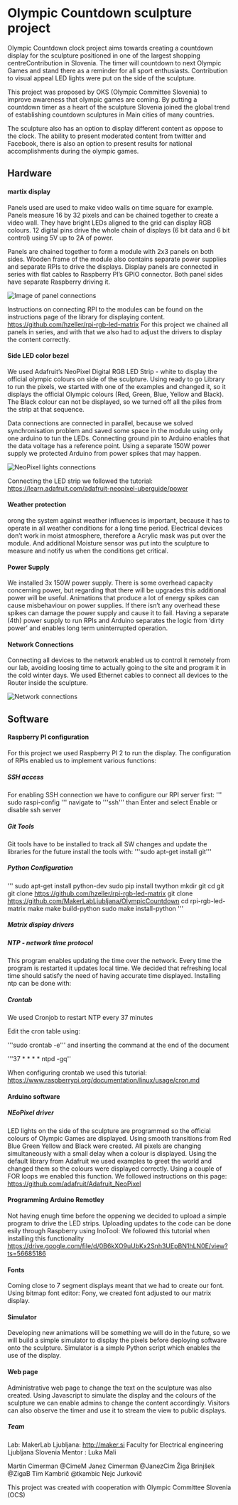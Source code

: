 # Olympic Countdown sculpture project

Olympic Countdown clock project aims towards creating a countdown display for the sculpture positioned in one of the largest shopping centreContribution in Slovenia. The timer will countdown to next Olympic Games and stand there as a reminder for all sport enthusiasts.   Contribution to visual appeal LED lights were put on the side of the sculpture.

This project was proposed by OKS (Olympic Committee Slovenia) to improve awareness that olympic games are coming. By putting a countdown timer as a heart of the sculpture Slovenia joined the global trend of establishing countdown sculptures in Main cities of many countries.

The sculpture also has an option to display different content as oppose to the clock. The ability to present moderated content from twitter and Facebook, there is also an option to present results for national accomplishments during the olympic games.


## Hardware

#### martix display

Panels used are used to make video walls on time square for example. Panels measure 16 by 32 pixels and can be chained together to create a video wall. They have bright LEDs aligned to the grid can display RGB colours. 12 digital pins drive the whole chain of displays (6 bit data and 6 bit control) using 5V up to 2A of power.

Panels are chained together to form a module with 2x3 panels on both sides. Wooden frame of the module also contains separate power supplies and separate RPIs to drive the displays. 
Display panels are connected in series with flat cables to Raspberry PI’s GPIO connector. Both panel sides have separate Raspberry driving it.

![Image of panel connections](https://rawgithub.com/MakerLabLjubljana/OlympicCountdown/master/Drawings/Matrix_panel_connections.svg)  


Instructions on connecting RPI to the modules can be found on the instructions page of the library for displaying content. https://github.com/hzeller/rpi-rgb-led-matrix
For this project we chained all panels in series, and with that we also had to adjust the drivers to display the content correctly.

#### Side LED color bezel

We used Adafruit’s NeoPixel Digital RGB LED Strip - white to display the official olympic colours on side of the sculpture. Using ready to go Library to run the pixels, we started with one of the examples and changed it, so it displays the official Olympic colours (Red, Green, Blue, Yellow and Black). The Black colour can not be displayed, so we turned off all the piles from the strip at that sequence. 

Data connections are connected in parallel, because we solved synchronisation problem and saved some space in the module using only one arduino to tun the LEDs. Connecting ground pin to Arduino enables that the data voltage has a reference point.
Using a separate 150W power supply we protected Arduino from power spikes that may happen.

![NeoPixel lights connections](https://rawgithub.com/MakerLabLjubljana/OlympicCountdown/master/Drawings/NeoPixel_connections.svg)

Connecting the LED strip we followed the tutorial: 
https://learn.adafruit.com/adafruit-neopixel-uberguide/power

#### Weather protection

orong the system against weather influences is important, because it has to operate in all weather conditions for a long time period. Electrical devices don’t work in moist atmosphere, therefore a Acrylic mask was put over the module. And additional Moisture sensor was put into the sculpture to measure and notify us when the conditions get critical.

#### Power Supply

We installed 3x 150W power supply. There is some overhead capacity concerning power, but regarding that there will be upgrades this additional power will be useful. Animations that produce a lot of energy spikes can cause misbehaviour on power supplies. If there isn’t any overhead these spikes can damage the power supply and cause it to fail. Having a separate (4th) power supply to run RPIs and Arduino separates the logic from ‘dirty power’ and enables long term uninterrupted operation.

#### Network Connections

Connecting all devices to the network enabled us to control it remotely from our lab, avoiding loosing time to actually going to the site and program it in the cold winter days.
We used Ethernet cables to connect all devices to the Router inside the sculpture.

![Network connections](https://rawgithub.com/MakerLabLjubljana/OlympicCountdown/master/Drawings/Network_connections.svg)

## Software

#### Raspberry PI configuration
For this project we used Raspberry PI 2 to run the display. The configuration of RPIs enabled us to implement various functions:

##### SSH access
For enabling SSH connection we have to configure our RPI server first:
'''
sudo raspi-config
'''
navigate to '''ssh''' than Enter
and select Enable or disable ssh server


##### Git Tools

Git tools have to be installed to track all SW changes and update the libraries for the future 
install the tools with:
'''sudo apt-get install git'''

##### Python Configuration

'''
sudo apt-get install python-dev 
sudo pip install twython
mkdir git
cd git
git clone https://github.com/hzeller/rpi-rgb-led-matrix
git clone https://github.com/MakerLabLjubljana/OlympicCountdown
cd rpi-rgb-led-matrix
make 
make build-python
sudo make install-python
'''

##### Matrix display drivers

##### NTP - network time protocol

This program enables updating the time over the network. Every time the program is restarted it updates local time. We decided that refreshing local time should satisfy the need of having accurate time displayed.
Installing ntp can be done with:


##### Crontab

We used Cronjob to restart NTP every 37 minutes

Edit the cron table  using:

'''sudo crontab -e'''
and inserting the command at the end of the document

'''37 * * * * ntpd -gq''

When configuring crontab we used this tutorial: https://www.raspberrypi.org/documentation/linux/usage/cron.md

#### Arduino software

##### NEoPixel driver

LED lights on the side of the sculpture are programmed so the official colours of Olympic Games are displayed. Using smooth transitions from Red Blue Green Yellow and Black were created. All pixels are changing simultaneously with a small delay when a colour is displayed. Using the default library from Adafruit we used examples to greet the world and changed them so the colours were displayed correctly. Using a couple of FOR loops we enabled this function. We followed instructions on this page:  https://github.com/adafruit/Adafruit_NeoPixel

#### Programming Arduino Remotley

Not having enugh time before the oppening we decided to upload a simple program to drive the LED strips. Uploading updates to the code can be done esily through Raspberry using InoTool:
We followed this tutorial when installing this functionality
https://drive.google.com/file/d/0B6kXO9uUbKx2Snh3UEpBN1hLN0E/view?ts=56685186


#### Fonts

Coming close to 7 segment displays meant that we had to create our font. Using bitmap font editor: Fony, we created font adjusted to our matrix display.

#### Simulator

Developing new animations will be something we will do in the future, so we will build a simple simulator to display the pixels before deploying software onto the sculpture. Simulator is a simple Python script which enables the use of the display.

#### Web page

Administrative web page to change the text on the sculpture was also created. Using Javascript to simulate the display and the colours of the sculpture we can enable admins to change the content accordingly. Visitors can also observe the timer and use it to stream the view to public displays.

##### Team

Lab: MakerLab Ljubljana: http://maker.si
Faculty for Electrical engineering Ljubljana Slovenia
Mentor : Luka Mali

Martin Cimerman @CimeM
Janez Cimerman @JanezCim
Žiga Brinjšek @ZigaB
Tim Kambrič @tkambic
Nejc Jurkovič

This project was created with cooperation with Olympic Committee Slovenia (OCS)

